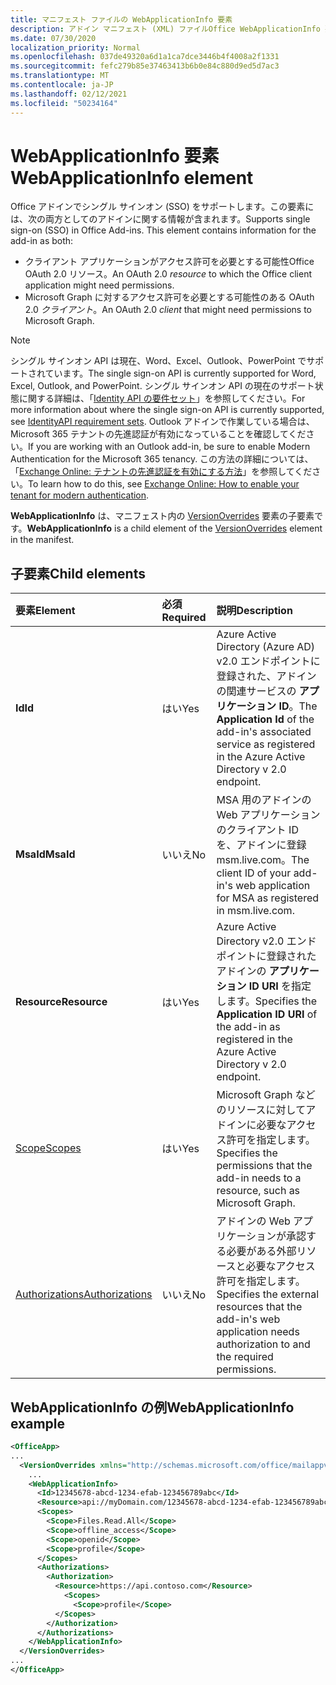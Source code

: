 ```yaml
---
title: マニフェスト ファイルの WebApplicationInfo 要素
description: アドイン マニフェスト (XML) ファイルOffice WebApplicationInfo 要素のリファレンス ドキュメント。
ms.date: 07/30/2020
localization_priority: Normal
ms.openlocfilehash: 037de49320a6d1a1ca7dce3446b4f4008a2f1331
ms.sourcegitcommit: fefc279b85e37463413b6b0e84c880d9ed5d7ac3
ms.translationtype: MT
ms.contentlocale: ja-JP
ms.lasthandoff: 02/12/2021
ms.locfileid: "50234164"
---
```

# <a name="webapplicationinfo-element"></a><span data-ttu-id="40eab-103">WebApplicationInfo 要素</span><span class="sxs-lookup"><span data-stu-id="40eab-103">WebApplicationInfo element</span></span>

<span data-ttu-id="40eab-104">Office アドインでシングル サインオン (SSO) をサポートします。この要素には、次の両方としてのアドインに関する情報が含まれます。</span><span class="sxs-lookup"><span data-stu-id="40eab-104">Supports single sign-on (SSO) in Office Add-ins. This element contains information for the add-in as both:</span></span>

- <span data-ttu-id="40eab-105">クライアント アプリケーションがアクセス許可を必要とする可能性Office OAuth 2.0 リソース。</span><span class="sxs-lookup"><span data-stu-id="40eab-105">An OAuth 2.0 *resource* to which the Office client application might need permissions.</span></span>
- <span data-ttu-id="40eab-106">Microsoft Graph に対するアクセス許可を必要とする可能性のある OAuth 2.0 *クライアント*。</span><span class="sxs-lookup"><span data-stu-id="40eab-106">An OAuth 2.0 *client* that might need permissions to Microsoft Graph.</span></span>

> [!NOTE]
> <span data-ttu-id="40eab-107">シングル サインオン API は現在、Word、Excel、Outlook、PowerPoint でサポートされています。</span><span class="sxs-lookup"><span data-stu-id="40eab-107">The single sign-on API is currently supported for Word, Excel, Outlook, and PowerPoint.</span></span> <span data-ttu-id="40eab-108">シングル サインオン API の現在のサポート状態に関する詳細は、「[Identity API の要件セット](../requirement-sets/identity-api-requirement-sets.md)」を参照してください。</span><span class="sxs-lookup"><span data-stu-id="40eab-108">For more information about where the single sign-on API is currently supported, see [IdentityAPI requirement sets](../requirement-sets/identity-api-requirement-sets.md).</span></span> <span data-ttu-id="40eab-109">Outlook アドインで作業している場合は、Microsoft 365 テナントの先進認証が有効になっていることを確認してください。</span><span class="sxs-lookup"><span data-stu-id="40eab-109">If you are working with an Outlook add-in, be sure to enable Modern Authentication for the Microsoft 365 tenancy.</span></span> <span data-ttu-id="40eab-110">この方法の詳細については、「[Exchange Online: テナントの先進認証を有効にする方法](https://social.technet.microsoft.com/wiki/contents/articles/32711.exchange-online-how-to-enable-your-tenant-for-modern-authentication.aspx)」を参照してください。</span><span class="sxs-lookup"><span data-stu-id="40eab-110">To learn how to do this, see [Exchange Online: How to enable your tenant for modern authentication](https://social.technet.microsoft.com/wiki/contents/articles/32711.exchange-online-how-to-enable-your-tenant-for-modern-authentication.aspx).</span></span>

<span data-ttu-id="40eab-111">**WebApplicationInfo** は、マニフェスト内の [VersionOverrides](versionoverrides.md) 要素の子要素です。</span><span class="sxs-lookup"><span data-stu-id="40eab-111">**WebApplicationInfo** is a child element of the [VersionOverrides](versionoverrides.md) element in the manifest.</span></span>  

## <a name="child-elements"></a><span data-ttu-id="40eab-112">子要素</span><span class="sxs-lookup"><span data-stu-id="40eab-112">Child elements</span></span>

|  <span data-ttu-id="40eab-113">要素</span><span class="sxs-lookup"><span data-stu-id="40eab-113">Element</span></span> |  <span data-ttu-id="40eab-114">必須</span><span class="sxs-lookup"><span data-stu-id="40eab-114">Required</span></span>  |  <span data-ttu-id="40eab-115">説明</span><span class="sxs-lookup"><span data-stu-id="40eab-115">Description</span></span>  |
|:-----|:-----|:-----|
|  <span data-ttu-id="40eab-116">**Id**</span><span class="sxs-lookup"><span data-stu-id="40eab-116">**Id**</span></span>    |  <span data-ttu-id="40eab-117">はい</span><span class="sxs-lookup"><span data-stu-id="40eab-117">Yes</span></span>   |  <span data-ttu-id="40eab-118">Azure Active Directory (Azure AD) v2.0 エンドポイントに登録された、アドインの関連サービスの **アプリケーション ID**。</span><span class="sxs-lookup"><span data-stu-id="40eab-118">The **Application Id** of the add-in's associated service as registered in the Azure Active Directory v 2.0 endpoint.</span></span>|
|  <span data-ttu-id="40eab-119">**MsaId**</span><span class="sxs-lookup"><span data-stu-id="40eab-119">**MsaId**</span></span>    |  <span data-ttu-id="40eab-120">いいえ</span><span class="sxs-lookup"><span data-stu-id="40eab-120">No</span></span>   |  <span data-ttu-id="40eab-121">MSA 用のアドインの Web アプリケーションのクライアント ID を、アドインに登録msm.live.com。</span><span class="sxs-lookup"><span data-stu-id="40eab-121">The client ID of your add-in's web application for MSA as registered in msm.live.com.</span></span>|
|  <span data-ttu-id="40eab-122">**Resource**</span><span class="sxs-lookup"><span data-stu-id="40eab-122">**Resource**</span></span>  |  <span data-ttu-id="40eab-123">はい</span><span class="sxs-lookup"><span data-stu-id="40eab-123">Yes</span></span>   |  <span data-ttu-id="40eab-124">Azure Active Directory v2.0 エンドポイントに登録されたアドインの **アプリケーション ID URI** を指定します。</span><span class="sxs-lookup"><span data-stu-id="40eab-124">Specifies the **Application ID URI** of the add-in as registered in the Azure Active Directory v 2.0 endpoint.</span></span>|
|  [<span data-ttu-id="40eab-125">Scope</span><span class="sxs-lookup"><span data-stu-id="40eab-125">Scopes</span></span>](scopes.md)                |  <span data-ttu-id="40eab-126">はい</span><span class="sxs-lookup"><span data-stu-id="40eab-126">Yes</span></span>  |  <span data-ttu-id="40eab-127">Microsoft Graph などのリソースに対してアドインに必要なアクセス許可を指定します。</span><span class="sxs-lookup"><span data-stu-id="40eab-127">Specifies the permissions that the add-in needs to a resource, such as Microsoft Graph.</span></span>  |
|  [<span data-ttu-id="40eab-128">Authorizations</span><span class="sxs-lookup"><span data-stu-id="40eab-128">Authorizations</span></span>](authorizations.md)  |  <span data-ttu-id="40eab-129">いいえ</span><span class="sxs-lookup"><span data-stu-id="40eab-129">No</span></span>   | <span data-ttu-id="40eab-130">アドインの Web アプリケーションが承認する必要がある外部リソースと必要なアクセス許可を指定します。</span><span class="sxs-lookup"><span data-stu-id="40eab-130">Specifies the external resources that the add-in's web application needs authorization to and the required permissions.</span></span>|

## <a name="webapplicationinfo-example"></a><span data-ttu-id="40eab-131">WebApplicationInfo の例</span><span class="sxs-lookup"><span data-stu-id="40eab-131">WebApplicationInfo example</span></span>

```xml
<OfficeApp>
...
  <VersionOverrides xmlns="http://schemas.microsoft.com/office/mailappversionoverrides" xsi:type="VersionOverridesV1_0">
    ...
    <WebApplicationInfo>
      <Id>12345678-abcd-1234-efab-123456789abc</Id>
      <Resource>api://myDomain.com/12345678-abcd-1234-efab-123456789abc</Resource>
      <Scopes>
        <Scope>Files.Read.All</Scope>
        <Scope>offline_access</Scope>
        <Scope>openid</Scope>
        <Scope>profile</Scope>
      </Scopes>
      <Authorizations>
        <Authorization>
          <Resource>https://api.contoso.com</Resource>
            <Scopes>
              <Scope>profile</Scope>
          </Scopes>
        </Authorization>
      </Authorizations>
    </WebApplicationInfo>
  </VersionOverrides>
...
</OfficeApp>
```
